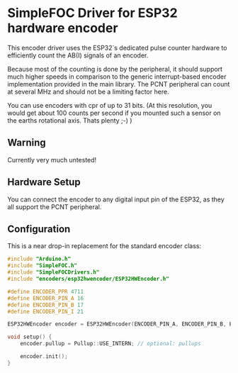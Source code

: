 # SimpleFOC Driver for ESP32 hardware encoder

This encoder driver uses the ESP32´s dedicated pulse counter hardware to efficiently count the AB(I) signals of an encoder. 

Because most of the counting is done by the peripheral, it should support much higher speeds in comparison to the generic interrupt-based encoder implementation provided in the main library. 
The PCNT peripheral can count at several MHz and should not be a limiting factor here.

You can use encoders with cpr of up to 31 bits. (At this resolution, you would get about 100 counts per second if you mounted such a sensor on the earths rotational axis. Thats plenty ;-) ) 


## Warning

Currently very much untested!

## Hardware Setup

You can connect the encoder to any digital input pin of the ESP32, as they all support the PCNT peripheral.

## Configuration

This is a near drop-in replacement for the standard encoder class:

```c++
#include "Arduino.h"
#include "SimpleFOC.h"
#include "SimpleFOCDrivers.h"
#include "encoders/esp32hwencoder/ESP32HWEncoder.h"

#define ENCODER_PPR 4711
#define ENCODER_PIN_A 16
#define ENCODER_PIN_B 17
#define ENCODER_PIN_I 21

ESP32HWEncoder encoder = ESP32HWEncoder(ENCODER_PIN_A, ENCODER_PIN_B, ENCODER_PPR, ENCODER_PIN_I); // The encoder pin can be omitted

void setup() {
    encoder.pullup = Pullup::USE_INTERN; // optional: pullups

    encoder.init();
}
```